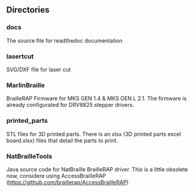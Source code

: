 ## Directories
### docs
The source file for readthedoc documentation

### lasertcut
SVG/DXF file for laser cut

### MarlinBraille
BrailleRAP Firmware for MKS GEN 1.4 & MKS GEN L 2.1.
The firmware is already configurated for DRV8825 stepper drivers.

### printed_parts
STL files for 3D printed parts.
There is an xlsx (3D printed parts excel board.xlsx) files that detail the parts to print.

### NatBrailleTools
Java source code for NatBraille BrailleRAP driver. This is a little obsolete now, considere using AccessBrailleRAP (https://github.com/braillerap/AccessBrailleRAP)